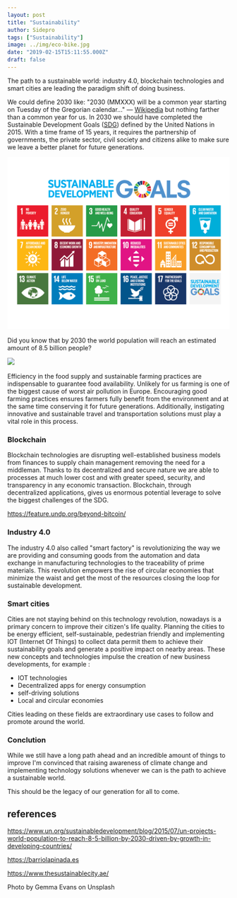 ```yaml
---
layout: post
title: "Sustainability"
author: Sidepro
tags: ["Sustainability"]
image: ../img/eco-bike.jpg
date: "2019-02-15T15:11:55.000Z"
draft: false
---
```




The path to a sustainable world: industry 4.0, blockchain technologies and smart cities are leading the paradigm shift of doing business. 

We could define 2030 like: "2030 (MMXXX) will be a common year starting on Tuesday of the Gregorian calendar..." — [Wikipedia](https://en.wikipedia.org/wiki/2030) but nothing farther than a common year for us. In 2030 we should have completed the Sustainable Development Goals ([SDG](https://www.un.org/sustainabledevelopment/sustainable-development-goals/)) defined by the United Nations in 2015. With a time frame of 15 years, it requires the partnership of governments, the private sector, civil society and citizens alike to make sure we leave a better planet for future generations.  

![SDG](assets/sdg.png)


Did you know that by 2030 the world population will reach an estimated amount of 8.5 billion people? 

<img src="https://dummyimage.com/600x400/f7f7f7/ba091e&text=8,500,000,000"/>

Efficiency in the food supply and sustainable farming practices are indispensable to guarantee food availability. Unlikely for us farming is one of the biggest cause of worst air pollution in Europe. Encouraging good farming practices ensures farmers fully benefit from the environment and at the same time conserving it for future generations. Additionally, instigating innovative and sustainable travel and transportation solutions must play a vital role in this process.

### Blockchain 

Blockchain technologies are disrupting well-established business models from finances to supply chain management removing the need for a middleman. Thanks to its decentralized and secure nature we are able to processes at much lower cost and with greater speed, security, and transparency in any economic transaction. 
Blockchain, through decentralized applications, gives us enormous potential leverage to solve the biggest challenges of the SDG.

https://feature.undp.org/beyond-bitcoin/

### Industry 4.0

The industry 4.0 also called "smart factory" is revolutionizing the way we are providing and consuming goods from the automation and data exchange in manufacturing technologies to the traceability of prime materials. This revolution empowers the rise of circular economies that minimize the waist and get the most of the resources closing the loop for sustainable development.   


### Smart cities 

Cities are not staying behind on this technology revolution, nowadays is a primary concern to improve their citizen's life quality. Planning the cities to be energy efficient, self-sustainable, pedestrian friendly and implementing IOT (Internet Of Things) to collect data permit them to achieve their sustainability goals and generate a positive impact on nearby areas.
These new concepts and technologies impulse the creation of new business developments, for example : 

 - IOT technologies  
 - Decentralized apps for energy consumption
 - self-driving solutions 
 - Local and circular economies  

Cities leading on these fields are extraordinary use cases to follow and promote around the world.     

### Conclution 

While we still have a long path ahead and an incredible amount of things to improve I'm convinced that raising awareness of climate change and implementing technology solutions whenever we can is the path to achieve a sustainable world. 

This should be the legacy of our generation for all to come.

## references 

https://www.un.org/sustainabledevelopment/blog/2015/07/un-projects-world-population-to-reach-8-5-billion-by-2030-driven-by-growth-in-developing-countries/

https://barriolapinada.es

https://www.thesustainablecity.ae/


Photo by Gemma Evans on Unsplash